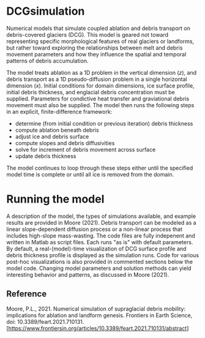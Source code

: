 # DCGsimulation
Numerical models that simulate coupled ablation and debris transport on debris-covered glaciers (DCG). This model is geared not toward representing specific morphological features of real glaciers or landforms, but rather toward exploring the relationships between melt and debris movement parameters and how they influence the spatial and temporal patterns of debris accumulation.

The model treats ablation as a 1D problem in the vertical dimension ($z$), and debris transport as a 1D pseudo-diffusion problem in a single horizontal dimension ($x$). Initial conditions for domain dimensions, ice surface profile, initial debris thickness, and englacial debris concentration must be supplied. Parameters for condictive heat transfer and graviational debris movement must also be supplied. The model then runs the following steps in an explicit, finite-difference framework:
* determine (from initial condition or previous iteration) debris thickness
* compute ablation beneath debris
* adjust ice and debris surface
* compute slopes and debris diffusivities
* solve for increment of debris movement across surface
* update debris thickness

The model continues to loop through these steps either until the specified model time is complete or until all ice is removed from the domain.

# Running the model
A description of the model, the types of simulations available, and example results are provided in Moore (2021). Debris transport can be modeled as a linear slope-dependent diffusion process or a non-linear process that includes high-slope mass-wasting. The code files are fully indepenent and written in Matlab as script files. Each runs "as is" with default parameters. By default, a real-(model)-time visualization of DCG surface profile and debris thickness profile is displayed as the simulation runs. Code for various post-hoc visualizations is also provided in commented sections below the model code. Changing model parameters and solution methods can yield interesting behavior and patterns, as discussed in Moore (2021).

## Reference
Moore, P.L., 2021. Numerical simulation of supraglacial debris mobility: implications for ablation and landform genesis. Frontiers in Earth Science, doi: 10.3389/feart.2021.710131. [https://www.frontiersin.org/articles/10.3389/feart.2021.710131/abstract]
